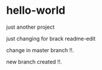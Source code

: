 # hello-world
just another project 


just changing for brack readme-edit

change in master branch !!.

new branch created !!.
